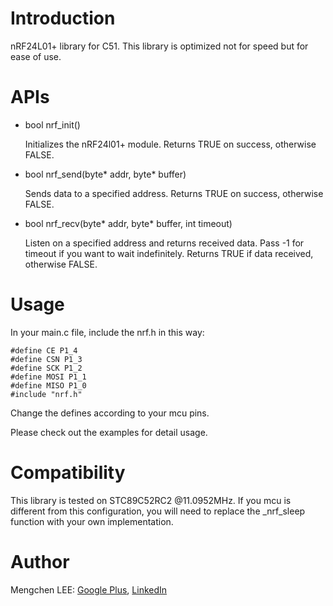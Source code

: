 Introduction
============

nRF24L01+ library for C51. This library is optimized not for speed but for ease of use.

APIs
====

* bool nrf_init()

	Initializes the nRF24l01+ module. Returns TRUE on success, otherwise FALSE.

* bool nrf_send(byte* addr, byte* buffer)

	Sends data to a specified address. Returns TRUE on success, otherwise FALSE.

* bool nrf_recv(byte* addr, byte* buffer, int timeout)

	Listen on a specified address and returns received data. Pass -1 for timeout if you want to wait indefinitely. Returns TRUE if data received, otherwise FALSE.

Usage
=====

In your main.c file, include the nrf.h in this way:

	#define CE P1_4
	#define CSN P1_3
	#define SCK P1_2
	#define MOSI P1_1
	#define MISO P1_0
	#include "nrf.h"

Change the defines according to your mcu pins.

Please check out the examples for detail usage.

Compatibility
=============

This library is tested on STC89C52RC2 @11.0952MHz. If you mcu is different from this configuration, you will need to replace the \_nrf\_sleep function with your own implementation.

Author
======

Mengchen LEE: <a href="https://plus.google.com/117704742936410336204" target="_blank">Google Plus</a>, <a href="https://cn.linkedin.com/pub/mengchen-lee/30/8/23a" target="_blank">LinkedIn</a>


